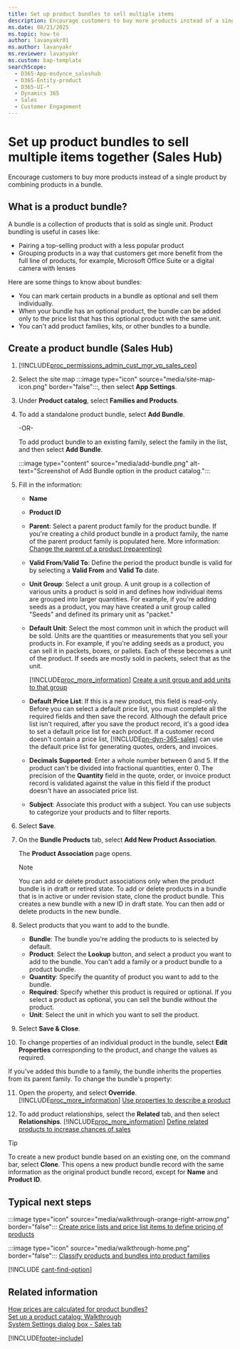 ```yaml
---
title: Set up product bundles to sell multiple items
description: Encourage customers to buy more products instead of a single product by combining products in a bundle.
ms.date: 08/21/2025
ms.topic: how-to
author: lavanyakr01
ms.author: lavanyakr
ms.reviewer: lavanyakr
ms.custom: bap-template
searchScope: 
  - D365-App-msdynce_saleshub
  - D365-Entity-product
  - D365-UI-*
  - Dynamics 365
  - Sales
  - Customer Engagement
---
```


# Set up product bundles to sell multiple items together (Sales Hub)

Encourage customers to buy more products instead of a single product by combining products in a bundle.

## What is a product bundle?

A bundle is a collection of products that is sold as single unit. Product bundling is useful in cases like:

- Pairing a top-selling product with a less popular product
- Grouping products in a way that customers get more benefit from the full line of products, for example, Microsoft Office Suite or a digital camera with lenses

Here are some things to know about bundles:

- You can mark certain products in a bundle as optional and sell them individually.
- When your bundle has an optional product, the bundle can be added only to the price list that has this optional product with the same unit.
- You can't add product families, kits, or other bundles to a bundle.

## Create a product bundle (Sales Hub)

1. [!INCLUDE[proc_permissions_admin_cust_mgr_vp_sales_ceo](../includes/proc-permissions-admin-cust-mgr-vp-sales-ceo.md)]

2. Select the site map :::image type="icon" source="media/site-map-icon.png" border="false":::, then select **App Settings**.

3. Under **Product catalog**, select **Families and Products**.

4. To add a standalone product bundle, select **Add Bundle**.

    -OR-

    To add product bundle to an existing family, select the family in the list, and then select **Add Bundle**.

    :::image type="content" source="media/add-bundle.png" alt-text="Screenshot of Add Bundle option in the product catalog.":::

5. Fill in the information:

   - **Name**
   - **Product ID**
   - **Parent**: Select a parent product family for the product bundle. If you're creating a child product bundle in a product family, the name of the parent product family is populated here. More information: [Change the parent of a product (reparenting)](change-product-parent.md)
   - **Valid From**/**Valid To**: Define the period the product bundle is valid for by selecting a **Valid From** and **Valid To** date.
   - **Unit Group**: Select a unit group. A unit group is a collection of various units a product is sold in and defines how individual items are grouped into larger quantities. For example, if you're adding seeds as a product, you may have created a unit group called "Seeds" and defined its primary unit as "packet."
   - **Default Unit**: Select the most common unit in which the product will be sold. Units are the quantities or measurements that you sell your products in. For example, if you're adding seeds as a product, you can sell it in packets, boxes, or pallets. Each of these becomes a unit of the product. If seeds are mostly sold in packets, select that as the unit.

     [!INCLUDE[proc_more_information](../includes/proc-more-information.md)] [Create a unit group and add units to that group](create-unit-group-add-units-that-group.md)

   - **Default Price List**: If this is a new product, this field is read-only. Before you can select a default price list, you must complete all the required fields and then save the record. Although the default price list isn't required, after you save the product record, it's a good idea to set a default price list for each product. If a customer record doesn't contain a price list, [!INCLUDE[pn-dyn-365-sales](../includes/pn-dyn-365-sales.md)] can use the default price list for generating quotes, orders, and invoices.
   - **Decimals Supported**: Enter a whole number between 0 and 5. If the product can't be divided into fractional quantities, enter 0. The precision of the **Quantity** field in the quote, order, or invoice product record is validated against the value in this field if the product doesn't have an associated price list.
   - **Subject**: Associate this product with a subject. You can use subjects to categorize your products and to filter reports.

6. Select **Save**.

7. On the **Bundle Products** tab, select **Add New Product Association**.

    The **Product Association** page opens.
    > [!NOTE]
    > You can add or delete product associations only when the product bundle is in draft or retired state. To add or delete products in a bundle that is in active or under revision state, clone the product bundle. This creates a new bundle with a new ID in draft state. You can then add or delete products in the new bundle.

8. Select products that you want to add to the bundle.

    - **Bundle**: The bundle you're adding the products to is selected by default.
    - **Product**: Select the **Lookup** button, and select a product you want to add to the bundle. You can't add a family or a product bundle to a product bundle.
    - **Quantity**: Specify the quantity of product you want to add to the bundle.
    - **Required**: Specify whether this product is required or optional. If you select a product as optional, you can sell the bundle without the product.
    - **Unit**: Select the unit in which you want to sell the product.

9. Select **Save & Close**.

10. To change properties of an individual product in the bundle, select **Edit Properties** corresponding to the product, and change the values as required.

If you've added this bundle to a family, the bundle inherits the properties from its parent family. To change the bundle's property:

11. Open the property, and select **Override**. [!INCLUDE[proc_more_information](../includes/proc-more-information.md)] [Use properties to describe a product](use-properties-describe-product.md)

12. To add product relationships, select the **Related** tab, and then select **Relationships**. [!INCLUDE[proc_more_information](../includes/proc-more-information.md)] [Define related products to increase chances of sales](define-related-products-increase-chances-sales.md)

> [!TIP]
> To create a new product bundle based on an existing one, on the command bar, select **Clone**. This opens a new product bundle record with the same information as the original product bundle record, except for **Name** and **Product ID**.

## Typical next steps

:::image type="icon" source="media/walkthrough-orange-right-arrow.png" border="false"::: [Create price lists and price list items to define pricing of products](create-price-lists-price-list-items-define-pricing-products.md)

:::image type="icon" source="media/walkthrough-home.png" border="false"::: [Classify products and bundles into product families](create-product-bundles-sell-multiple-items-together.md)

[!INCLUDE [cant-find-option](../includes/cant-find-option.md)]

## Related information  
[How prices are calculated for product bundles?](pricing-product-bundles.md)  
[Set up a product catalog: Walkthrough](set-up-product-catalog-walkthrough.md)   
[System Settings dialog box - Sales tab](/power-platform/admin/system-settings-dialog-box-sales-tab)

[!INCLUDE[footer-include](../includes/footer-banner.md)]